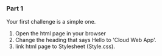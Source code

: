 ### Part 1
Your first challenge is a simple one. 
1. Open the html page in your browser
2. Change the heading that says Hello to 'Cloud Web App'.
3. link html page to Stylesheet (Style.css).
